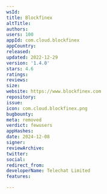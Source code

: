 ```yaml
---
wsId: 
title: Blockfinex
altTitle: 
authors: 
users: 100
appId: com.cloud.blockfinex
appCountry: 
released: 
updated: 2022-12-29
version: '1.4.0'
stars: 4.6
ratings: 
reviews: 
size: 
website: https://www.blockfinex.com
repository: 
issue: 
icon: com.cloud.blockfinex.png
bugbounty: 
meta: removed
verdict: fewusers
appHashes: 
date: 2024-12-08
signer: 
reviewArchive: 
twitter: 
social: 
redirect_from: 
developerName: Telechat Limited
features: 

---
```


